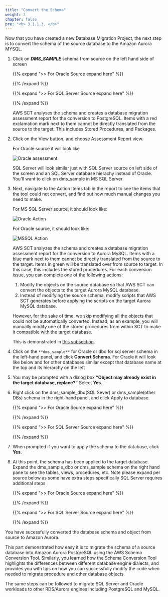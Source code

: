 ```yaml
---
title: "Convert the Schema"
weight: 3
chapter: false
pre: "<b> 3.1.1.3. </b>"
---
```


Now that you have created a new Database Migration Project, the next step is to convert the schema of the source database to the Amazon Aurora MYSQL.

1. Click on **_DMS_SAMPLE_** schema from source on the left hand side of screen

    {{% expand ">> For Oracle Source expand here" %}}



    {{% /expand %}}

    {{% expand ">> For SQL Server Source expand here" %}}



    {{% /expand %}}

    AWS SCT analyses the schema and creates a database migration assessment report for the conversion to PostgreSQL. Items with a red exclamation mark next to them cannot be directly translated from the source to the target. This includes Stored Procedures, and Packages.

1. Click on the View button, and choose Assessment Report view.

    For Oracle source it will look like

    ![Oracle assessment](/images/3/1/1/3/0001.png?width=80pc)

    SQL Server will look similar just with SQL Server source on left side of the screen and an SQL Server database hierachy instead of Oracle. You'll want to click on dms_sample in MS SQL Server

1. Next, navigate to the Action Items tab in the report to see the items that the tool could not convert, and find out how much manual changes you need to make.

    For MS SQL Server source, it should look like:

    ![Oracle Action](/images/3/1/1/3/0002.png?width=80pc)

    For Oracle source, it should look like:

    ![MSSQL Action](/images/3/1/1/3/0003.png?width=80pc)

    AWS SCT analyzes the schema and creates a database migration assessment report for the conversion to Aurora MySQL. Items with a blue mark next to them cannot be directly translated from the source to the target. Items in green will be translated over from source to target. In this case, this includes the stored procedures. For each conversion issue, you can complete one of the following actions:

    1. Modify the objects on the source database so that AWS SCT can convert the objects to the target Aurora MySQL database.
    2. Instead of modifying the source schema, modify scripts that AWS SCT generates before applying the scripts on the target Aurora MySQL database.

    However, for the sake of time, we skip modifying all the objects that could not be automatically converted. Instead, as an example, you will manually modify one of the stored procedures from within SCT to make it compatible with the target database. 
    
    This is demonstrated in [this subsection](./ModifyCode).


1. Click on the `**dms_sample**` for Oracle or dbo for sql server schema in the left-hand panel, and click **Convert Schema**.
For Oracle it will look like below and for other databases similar except that database name at the top and its hierarchy on the left

1. You may be prompted with a dialog box **“Object may already exist in the target database, replace?”** Select **Yes**.


1. Right click on the dms_sample_dbo(SQL Sever) or dms_sample(other DBs) schema in the right-hand panel, and click Apply to database.

    {{% expand ">> For Oracle Source expand here" %}}



    {{% /expand %}}

    {{% expand ">> For SQL Server Source expand here" %}}



    {{% /expand %}}


1. When prompted if you want to apply the schema to the database, click **Yes**.


1. At this point, the schema has been applied to the target database. Expand the dms_sample_dbo or dms_sample schema on the right hand pane to see the tables, views, procedures, etc. Note please expand per source below as some have extra steps specifically SQL Server requires additional steps

    {{% expand ">> For Oracle Source expand here" %}}



    {{% /expand %}}

    {{% expand ">> For SQL Server Source expand here" %}}



    {{% /expand %}}


You have sucessfully converted the database schema and object from source to Amazon Aurora.

This part demonstrated how easy it is to migrate the schema of a source database into Amazon Aurora PostgreSQL using the AWS Schema Conversion Tool. Similarly, you learned how the Schema Conversion Tool highlights the differences between different database engine dialects, and provides you with tips on how you can successfully modify the code when needed to migrate procedure and other database objects.

The same steps can be followed to migrate SQL Server and Oracle workloads to other RDS/Aurora engines including PostgreSQL and MySQL.